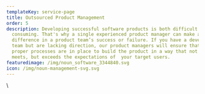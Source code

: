 ```yaml
---
templateKey: service-page
title: Outsourced Product Management
order: 5
description: Developing successful software products is both difficult and time
  consuming. That's why a single experienced product manager can make all the
  difference in a product team’s success or failure. If you have a development
  team but are lacking direction, our product managers will ensure that the
  proper processes are in place to build the product in a way that not only
  meets, but exceeds the expectations of  your target users.
featuredimage: /img/noun_software_3344840.svg
icon: /img/noun-management-svg.svg
---
```

\